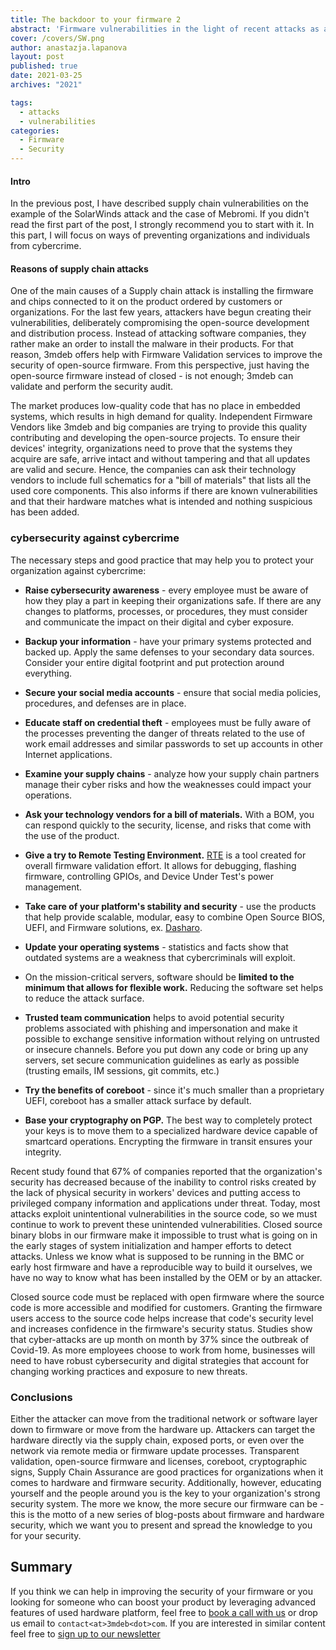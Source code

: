 ```yaml
---
title: The backdoor to your firmware 2
abstract: 'Firmware vulnerabilities in the light of recent attacks as a backdoor of the firmware - part 2'
cover: /covers/SW.png
author: anastazja.lapanova
layout: post
published: true
date: 2021-03-25
archives: "2021"

tags:
  - attacks
  - vulnerabilities
categories:
  - Firmware
  - Security
---
```


#### Intro

In the previous post, I have described supply chain vulnerabilities on the
example of the SolarWinds attack and the case of Mebromi. If you didn't read the
first part of the post, I strongly recommend you to start with it. In this part,
I will focus on ways of preventing organizations and individuals from
cybercrime.

#### Reasons of supply chain attacks

One of the main causes of a Supply chain attack is installing the firmware and
chips connected to it on the product ordered by customers or organizations. For
the last few years, attackers have begun creating their vulnerabilities,
deliberately compromising the open-source development and distribution process.
Instead of attacking software companies, they rather make an order to install
the malware in their products. For that reason, 3mdeb offers help with Firmware
Validation services to improve the security of open-source firmware. From this
perspective, just having the open-source firmware instead of closed - is not
enough; 3mdeb can validate and perform the security audit.

The market produces low-quality code that has no place in embedded systems,
which results in high demand for quality. Independent Firmware Vendors like
3mdeb and big companies are trying to provide this quality contributing and
developing the open-source projects. To ensure their devices' integrity,
organizations need to prove that the systems they acquire are safe, arrive
intact and without tampering and that all updates are valid and secure. Hence,
the companies can ask their technology vendors to include full schematics for a
"bill of materials" that lists all the used core components. This also informs
if there are known vulnerabilities and that their hardware matches what is
intended and nothing suspicious has been added.

### cybersecurity against cybercrime

The necessary steps and good practice that may help you to protect your
organization against cybercrime:

- **Raise cybersecurity awareness** - every employee must be aware of how they play
  a part in keeping their organizations safe. If there are any changes to
  platforms, processes, or procedures, they must consider and communicate the
  impact on their digital and cyber exposure.

- **Backup your information** - have your primary systems protected and backed up.
  Apply the same defenses to your secondary data sources. Consider your entire
  digital footprint and put protection around everything.

- **Secure your social media accounts** - ensure that social media policies,
  procedures, and defenses are in place.

- **Educate staff on credential theft** - employees must be fully aware of the
  processes preventing the danger of threats related to the use of work email
  addresses and similar passwords to set up accounts in other Internet
  applications.

- **Examine your supply chains** - analyze how your supply chain partners manage
  their cyber risks and how the weaknesses could impact your operations.

- **Ask your technology vendors for a bill of materials.** With a BOM, you can
  respond quickly to the security, license, and risks that come with the use of
  the product.

- **Give a try to Remote Testing Environment.**
  [RTE](https://3mdeb.com/shop/open-source-hardware/open-source-hardware-3mdeb/rte/)
  is a tool created for overall firmware validation effort. It allows for
  debugging, flashing firmware, controlling GPIOs, and Device Under Test's power
  management.

- **Take care of your platform's stability and security** - use the products that
  help provide scalable, modular, easy to combine Open Source BIOS, UEFI, and
  Firmware solutions, ex. [Dasharo](https://dasharo.com/).

- **Update your operating systems** - statistics and facts show that outdated
  systems are a weakness that cybercriminals will exploit.

- On the mission-critical servers, software should be **limited to the minimum
  that allows for flexible work.** Reducing the software set helps to reduce the
  attack surface.

- **Trusted team communication** helps to avoid potential security problems
  associated with phishing and impersonation and make it possible to exchange
  sensitive information without relying on untrusted or insecure channels.
  Before you put down any code or bring up any servers, set secure communication
  guidelines as early as possible (trusting emails, IM sessions, git commits,
  etc.)

- **Try the benefits of coreboot** - since it's much smaller than a proprietary
  UEFI, coreboot has a smaller attack surface by default.

- **Base your cryptography on PGP.** The best way to completely protect your keys is
  to move them to a specialized hardware device capable of smartcard operations.
  Encrypting the firmware in transit ensures your integrity.

Recent study found that 67% of companies reported that the organization's
security has decreased because of the inability to control risks created by the
lack of physical security in workers' devices and putting access to privileged
company information and applications under threat. Today, most attacks exploit
unintentional vulnerabilities in the source code, so we must continue to work to
prevent these unintended vulnerabilities. Closed source binary blobs in our
firmware make it impossible to trust what is going on in the early stages of
system initialization and hamper efforts to detect attacks. Unless we know what
is supposed to be running in the BMC or early host firmware and have a
reproducible way to build it ourselves, we have no way to know what has been
installed by the OEM or by an attacker.

Closed source code must be replaced with open firmware where the source code is
more accessible and modified for customers. Granting the firmware users access
to the source code helps increase that code's security level and increases
confidence in the firmware's security status. Studies show that cyber-attacks
are up month on month by 37% since the outbreak of Covid-19. As more employees
choose to work from home, businesses will need to have robust cybersecurity and
digital strategies that account for changing working practices and exposure to
new threats.

### Conclusions

Either the attacker can move from the traditional network or software layer down
to firmware or move from the hardware up. Attackers can target the hardware
directly via the supply chain, exposed ports, or even over the network via
remote media or firmware update processes. Transparent validation, open-source
firmware and licenses, coreboot, cryptographic signs, Supply Chain Assurance are
good practices for organizations when it comes to hardware and firmware
security. Additionally, however, educating yourself and the people around you is
the key to your organization's strong security system. The more we know, the
more secure our firmware can be - this is the motto of a new series of
blog-posts about firmware and hardware security, which we want you to present
and spread the knowledge to you for your security.

## Summary

If you think we can help in improving the security of your firmware or you
looking for someone who can boost your product by leveraging advanced features
of used hardware platform, feel free to [book a call with
us](https://calendly.com/3mdeb/consulting-remote-meeting) or drop us email to
`contact<at>3mdeb<dot>com`. If you are interested in similar content feel free
to [sign up to our newsletter](http://eepurl.com/doF8GX)
